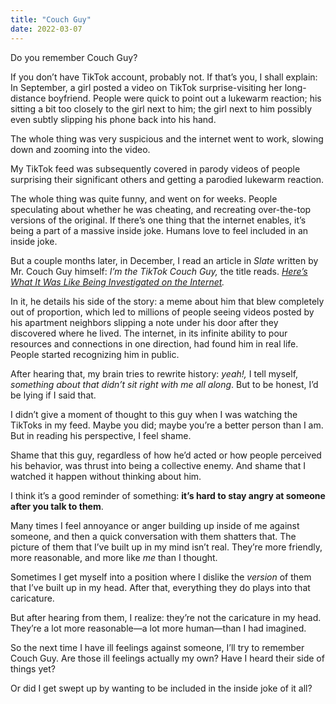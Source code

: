 ```yaml
---
title: "Couch Guy"
date: 2022-03-07
---
```


Do you remember Couch Guy?

If you don’t have TikTok account, probably not. If that’s you, I shall explain: In September, a girl posted a video on TikTok surprise-visiting her long-distance boyfriend. People were quick to point out a lukewarm reaction; his sitting a bit too closely to the girl next to him; the girl next to him possibly even subtly slipping his phone back into his hand.

The whole thing was very suspicious and the internet went to work, slowing down and zooming into the video.

My TikTok feed was subsequently covered in parody videos of people surprising their significant others and getting a parodied lukewarm reaction.

The whole thing was quite funny, and went on for weeks. People speculating about whether he was cheating, and recreating over-the-top versions of the original. If there’s one thing that the internet enables, it’s being a part of a massive inside joke. Humans love to feel included in an inside joke.

But a couple months later, in December, I read an article in _Slate_ written by Mr. Couch Guy himself: _I’m the TikTok Couch Guy,_ the title reads. _[Here’s What It Was Like Being Investigated on the Internet](https://slate.com/technology/2021/12/tiktok-couch-guy-internet-sleuths.html)._

In it, he details his side of the story: a meme about him that blew completely out of proportion, which led to millions of people seeing videos posted by his apartment neighbors slipping a note under his door after they discovered where he lived. The internet, in its infinite ability to pour resources and connections in one direction, had found him in real life. People started recognizing him in public.

After hearing that, my brain tries to rewrite history: _yeah!,_ I tell myself, _something about that didn’t sit right with me all along_. But to be honest, I’d be lying if I said that.

I didn’t give a moment of thought to this guy when I was watching the TikToks in my feed. Maybe you did; maybe you’re a better person than I am. But in reading his perspective, I feel shame.

Shame that this guy, regardless of how he’d acted or how people perceived his behavior, was thrust into being a collective enemy. And shame that I watched it happen without thinking about him.

I think it’s a good reminder of something: **it’s hard to stay angry at someone after you talk to them**.

Many times I feel annoyance or anger building up inside of me against someone, and then a quick conversation with them shatters that. The picture of them that I’ve built up in my mind isn’t real. They’re more friendly, more reasonable, and more like _me_ than I thought.

Sometimes I get myself into a position where I dislike the _version_ of them that I’ve built up in my head. After that, everything they do plays into that caricature.

But after hearing from them, I realize: they’re not the caricature in my head. They’re a lot more reasonable—a lot more human—than I had imagined.

So the next time I have ill feelings against someone, I’ll try to remember Couch Guy. Are those ill feelings actually my own? Have I heard their side of things yet?

Or did I get swept up by wanting to be included in the inside joke of it all?
